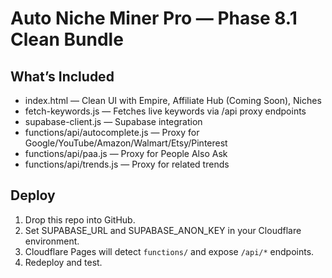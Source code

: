 # Auto Niche Miner Pro — Phase 8.1 Clean Bundle

## What’s Included
- index.html — Clean UI with Empire, Affiliate Hub (Coming Soon), Niches
- fetch-keywords.js — Fetches live keywords via /api proxy endpoints
- supabase-client.js — Supabase integration
- functions/api/autocomplete.js — Proxy for Google/YouTube/Amazon/Walmart/Etsy/Pinterest
- functions/api/paa.js — Proxy for People Also Ask
- functions/api/trends.js — Proxy for related trends

## Deploy
1. Drop this repo into GitHub.
2. Set SUPABASE_URL and SUPABASE_ANON_KEY in your Cloudflare environment.
3. Cloudflare Pages will detect `functions/` and expose `/api/*` endpoints.
4. Redeploy and test.
